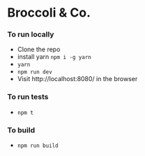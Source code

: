 # Broccoli & Co.

### To run locally
- Clone the repo
- install yarn ```npm i -g yarn```
- ```yarn```
- ```npm run dev```
- Visit http://localhost:8080/ in the browser


### To run tests
- ```npm t```

### To build
- ```npm run build```

